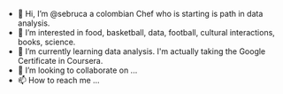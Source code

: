 - 👋 Hi, I’m @sebruca a colombian Chef who is starting is path in data analysis. 
- 👀 I’m interested in food, basketball, data, football, cultural interactions, books, science.
- 🌱 I’m currently learning data analysis. I'm actually taking the Google Certificate in Coursera.
- 💞️ I’m looking to collaborate on ...
- 📫 How to reach me ...

<!---
sebruca/sebruca is a ✨ special ✨ repository because its `README.md` (this file) appears on your GitHub profile.
You can click the Preview link to take a look at your changes.
--->
